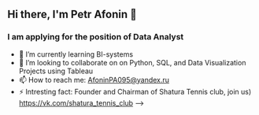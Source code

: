 ## Hi there, I'm Petr Afonin 👋
### I am applying for the position of Data Analyst

- 🌱 I’m currently learning BI-systems
- 👯 I’m looking to collaborate on on Python, SQL, and Data Visualization Projects using Tableau
- 📫 How to reach me: AfoninPA095@yandex.ru
- ⚡ Intresting fact: Founder and Chairman of Shatura Tennis club, join us) https://vk.com/shatura_tennis_club
-->
